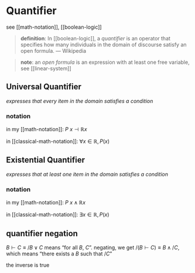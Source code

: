 # Quantifier

see [[math-notation]], [[boolean-logic]]

> **definition**: In [[boolean-logic]], a _quantifier_ is an operator that specifies how many individuals in the domain of discourse satisfy an open formula. &mdash; Wikipedia

> **note**: an _open formula_ is an expression with at least one free variable, see [[linear-system]]

## Universal Quantifier

_expresses that every item in the domain satisfies a condition_

### notation

in my [[math-notation]]: $P\ x \dashv \mathbb R x$

in [[classical-math-notation]]: $\forall x \in \mathbb R, P(x)$

## Existential Quantifier

_expresses that at least one item in the domain satisfies a condition_

### notation

in my [[math-notation]]: $P\ x \land \mathbb R x$

in [[classical-math-notation]]: $\exists x \in \mathbb R, P(x)$

## quantifier negation

$B \vdash C \equiv /B \lor C$ means “for all $B$, $C$”. negating, we get $/(B \vdash C) \equiv B \land /C$, which means “there exists a $B$ such that $/C$”

the inverse is true
